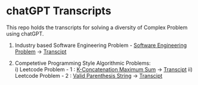 # chatGPT Transcripts

This repo holds the transcripts for solving a diversity of Complex Problem using chatGPT.

1. Industry based Software Engineering Problem - [Software Engineering Problem](https://github.com/Saksham4796/se_problem_statement) &#8594; [Transcipt](https://github.com/Saksham4796/chatGPT_Transcipts/blob/master/chatGPT_Transcipt.md)

2. Competetive Programming Style Algorithmic Problems:  
   i) Leetcode Problem - 1 : [K-Concatenation Maximum Sum](https://leetcode.com/problems/k-concatenation-maximum-sum/) &#8594; [Transcipt](https://github.com/Saksham4796/chatGPT_Transcipts/blob/master/CP_Problem_1.md) 
   ii) Leetcode Problem - 2 : [Valid Parenthesis String](https://leetcode.com/problems/valid-parenthesis-string/) &#8594; [Transcipt](https://github.com/Saksham4796/chatGPT_Transcipts/blob/master/CP_Problem_2.md)
